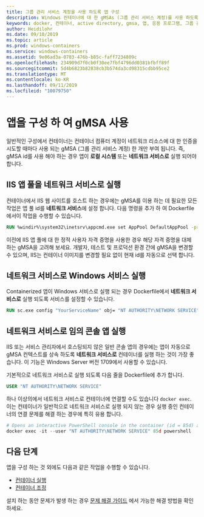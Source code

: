 ```yaml
---
title: 그룹 관리 서비스 계정을 사용 하도록 앱 구성
description: Windows 컨테이너에 대 한 gMSAs (그룹 관리 서비스 계정)를 사용 하도록 앱을 구성 하는 방법
keywords: docker, 컨테이너, active directory, gmsa, 앱, 응용 프로그램, 그룹 관리 서비스 계정, 그룹 관리 서비스 계정, 구성
author: Heidilohr
ms.date: 09/10/2019
ms.topic: article
ms.prod: windows-containers
ms.service: windows-containers
ms.assetid: 9e06ad3a-0783-476b-b85c-faff7234809c
ms.openlocfilehash: 234909d7f0cb0f30ee7fbf4796dd0381bfbff89f
ms.sourcegitcommit: 5d4b6823b82838cb3b574da3cd98315cdbb95ce2
ms.translationtype: MT
ms.contentlocale: ko-KR
ms.lasthandoff: 09/11/2019
ms.locfileid: "10079750"
---
```

# <a name="configure-your-app-to-use-a-gmsa"></a>앱을 구성 하 여 gMSA 사용

일반적인 구성에서 컨테이너는 컨테이너 컴퓨터 계정이 네트워크 리소스에 대 한 인증을 시도할 때마다 사용 되는 gMSA (그룹 관리 서비스 계정) 한 개만 부여 됩니다. 즉, gMSA id를 사용 해야 하는 경우 앱이 **로컬 시스템** 또는 **네트워크 서비스로** 실행 되어야 합니다.

## <a name="run-an-iis-app-pool-as-network-service"></a>IIS 앱 풀을 네트워크 서비스로 실행

컨테이너에서 IIS 웹 사이트를 호스트 하는 경우에는 gMSA를 이용 하는 데 필요한 모든 작업은 앱 풀 id를 **네트워크 서비스**에 설정 합니다. 다음 명령을 추가 하 여 Dockerfile에서이 작업을 수행할 수 있습니다.

```dockerfile
RUN %windir%\system32\inetsrv\appcmd.exe set AppPool DefaultAppPool -processModel.identityType:NetworkService
```

이전에 IIS 앱 풀에 대 한 정적 사용자 자격 증명을 사용한 경우 해당 자격 증명을 대체 하는 gMSA을 고려해 보세요. 개발자, 테스트 및 프로덕션 환경 간에 gMSA을 변경할 수 있으며, IIS는 컨테이너 이미지를 변경할 필요 없이 현재 id를 자동으로 선택 합니다.

## <a name="run-a-windows-service-as-network-service"></a>네트워크 서비스로 Windows 서비스 실행

Containerized 앱이 Windows 서비스로 실행 되는 경우 Dockerfile에서 **네트워크 서비스로** 실행 되도록 서비스를 설정할 수 있습니다.

```dockerfile
RUN sc.exe config "YourServiceName" obj= "NT AUTHORITY\NETWORK SERVICE" password= ""
```

## <a name="run-arbitrary-console-apps-as-network-service"></a>네트워크 서비스로 임의 콘솔 앱 실행

IIS 또는 서비스 관리자에서 호스팅되지 않은 일반 콘솔 앱의 경우에는 앱이 자동으로 gMSA 컨텍스트를 상속 하도록 **네트워크 서비스로** 컨테이너를 실행 하는 것이 가장 좋습니다. 이 기능은 Windows Server 버전 1709에서 사용할 수 있습니다.

기본적으로 네트워크 서비스로 실행 되도록 다음 줄을 Dockerfile에 추가 합니다.

```dockerfile
USER "NT AUTHORITY\NETWORK SERVICE"
```

하나 이상의에서 네트워크 서비스로 컨테이너에 연결할 수도 있습니다 `docker exec`. 이는 컨테이너가 일반적으로 네트워크 서비스로 실행 되지 않는 경우 실행 중인 컨테이너의 연결 문제를 해결 하는 경우에 특히 유용 합니다.

```powershell
# Opens an interactive PowerShell console in the container (id = 85d) as the Network Service account
docker exec -it --user "NT AUTHORITY\NETWORK SERVICE" 85d powershell
```

## <a name="next-steps"></a>다음 단계

앱을 구성 하는 것 외에도 다음과 같은 작업을 수행할 수 있습니다.

- [컨테이너 실행](gmsa-run-container.md)
- [컨테이너 조정](gmsa-orchestrate-containers.md)

설치 하는 동안 문제가 발생 하는 경우 [문제 해결 가이드](gmsa-troubleshooting.md) 에서 가능한 해결 방법을 확인 하세요.
